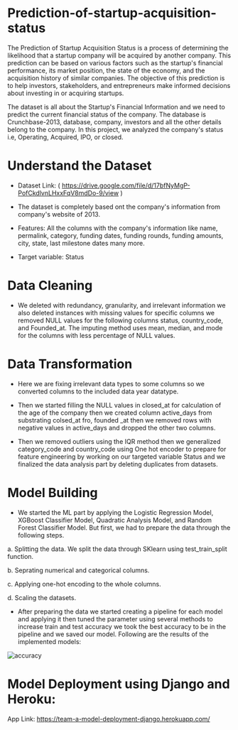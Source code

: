# Prediction-of-startup-acquisition-status 
The Prediction of Startup Acquisition Status is a process of determining the likelihood that a startup company will be acquired by another company. This prediction can be based on various factors such as the startup's financial performance, its market position, the state of the economy, and the acquisition history of similar companies. The objective of this prediction is to help investors, stakeholders, and entrepreneurs make informed decisions about investing in or acquiring startups.

The dataset is all about the Startup's Financial Information and we need to predict the current financial status of the company. The database is Crunchbase-2013, database, company, investors and all the other details belong to the company. In this project, we analyzed the company's status i.e, Operating, Acquired, IPO, or closed.

# Understand the Dataset

- Dataset Link: ( https://drive.google.com/file/d/17bfNyMgP-PofCkdlvnLHxxFqV8mdDo-9/view )
* The dataset is completely based ont the company's information from company's website of 2013.
+ Features: All the columns with the company's information like name, permalink, category, funding dates, funding rounds, funding amounts, city, state, last milestone dates many more.
- Target variable: Status

# Data Cleaning
+ We deleted with redundancy, granularity, and irrelevant information we also deleted instances with missing values for specific columns we removed NULL values for the following columns status, country_code, and Founded_at. The imputing method uses mean, median, and mode for the columns with less percentage of NULL values.


# Data Transformation
* Here we are fixing irrelevant data types to some columns so we converted columns to the included data year datatype.

- Then we started filling the NULL values in closed_at for calculation of the age of the company then we created column active_days from substrating colsed_at fro, founded _at then we removed rows with negative values in active_days and dropped the other two columns.

+ Then we removed outliers using the IQR method then we generalized category_code and country_code using One hot encoder to prepare for feature engineering by working on our targeted variable Status and we finalized the data analysis part by deleting duplicates from datasets.


# Model Building

* We started the ML part by applying the Logistic Regression Model, XGBoost Classifier Model, Quadratic Analysis Model, and Random Forest Classifier Model. But first, we had to prepare the data through the following steps.

a. Splitting the data. We split the data through SKlearn using test_train_split function.

b. Seprating numerical and categorical columns.

c. Applying one-hot encoding to the whole columns.

d. Scaling the datasets.

 + After preparing the data we started creating a pipeline for each model and applying it then tuned the parameter using several methods to increase train and test accuracy we took the best accuracy to be in the pipeline and we saved our model. Following are the results of the implemented models:

![accuracy](https://user-images.githubusercontent.com/109469901/215533240-45584241-5314-4050-94cb-c5fda49baf9d.jpg)


# Model Deployment using Django and Heroku:

App Link: https://team-a-model-deployment-django.herokuapp.com/
